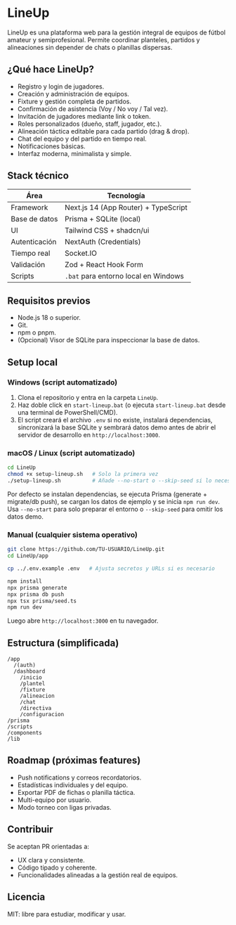 ﻿# LineUp

LineUp es una plataforma web para la gestión integral de equipos de fútbol amateur y semiprofesional. Permite coordinar planteles, partidos y alineaciones sin depender de chats o planillas dispersas.

## ¿Qué hace LineUp?

- Registro y login de jugadores.
- Creación y administración de equipos.
- Fixture y gestión completa de partidos.
- Confirmación de asistencia (Voy / No voy / Tal vez).
- Invitación de jugadores mediante link o token.
- Roles personalizados (dueño, staff, jugador, etc.).
- Alineación táctica editable para cada partido (drag & drop).
- Chat del equipo y del partido en tiempo real.
- Notificaciones básicas.
- Interfaz moderna, minimalista y simple.

## Stack técnico

| Área            | Tecnología                           |
| -------------- | ------------------------------------ |
| Framework      | Next.js 14 (App Router) + TypeScript |
| Base de datos  | Prisma + SQLite (local)              |
| UI             | Tailwind CSS + shadcn/ui             |
| Autenticación  | NextAuth (Credentials)               |
| Tiempo real    | Socket.IO                            |
| Validación     | Zod + React Hook Form                |
| Scripts        | `.bat` para entorno local en Windows |

## Requisitos previos

- Node.js 18 o superior.
- Git.
- npm o pnpm.
- (Opcional) Visor de SQLite para inspeccionar la base de datos.

## Setup local

### Windows (script automatizado)

1. Clona el repositorio y entra en la carpeta `LineUp`.
2. Haz doble click en `start-lineup.bat` (o ejecuta `start-lineup.bat` desde una terminal de PowerShell/CMD).
3. El script creará el archivo `.env` si no existe, instalará dependencias, sincronizará la base SQLite y sembrará datos demo antes de abrir el servidor de desarrollo en `http://localhost:3000`.

### macOS / Linux (script automatizado)

```bash
cd LineUp
chmod +x setup-lineup.sh   # Solo la primera vez
./setup-lineup.sh          # Añade --no-start o --skip-seed si lo necesitas
```

Por defecto se instalan dependencias, se ejecuta Prisma (generate + migrate/db push), se cargan los datos de ejemplo y se inicia `npm run dev`. Usa `--no-start` para solo preparar el entorno o `--skip-seed` para omitir los datos demo.

### Manual (cualquier sistema operativo)

```bash
git clone https://github.com/TU-USUARIO/LineUp.git
cd LineUp/app

cp ../.env.example .env   # Ajusta secretos y URLs si es necesario

npm install
npx prisma generate
npx prisma db push
npx tsx prisma/seed.ts
npm run dev
```

Luego abre `http://localhost:3000` en tu navegador.

## Estructura (simplificada)

```
/app
  /(auth)
  /dashboard
    /inicio
    /plantel
    /fixture
    /alineacion
    /chat
    /directiva
    /configuracion
/prisma
/scripts
/components
/lib
```

## Roadmap (próximas features)

- Push notifications y correos recordatorios.
- Estadísticas individuales y del equipo.
- Exportar PDF de fichas o planilla táctica.
- Multi-equipo por usuario.
- Modo torneo con ligas privadas.

## Contribuir

Se aceptan PR orientadas a:

- UX clara y consistente.
- Código tipado y coherente.
- Funcionalidades alineadas a la gestión real de equipos.

## Licencia

MIT: libre para estudiar, modificar y usar.
